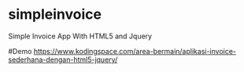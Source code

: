 # simpleinvoice
Simple Invoice App With HTML5 and Jquery

#Demo
https://www.kodingspace.com/area-bermain/aplikasi-invoice-sederhana-dengan-html5-jquery/
